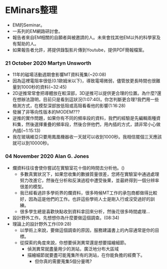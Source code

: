 # EMinars整理
+ EM的Seminar。
+ 一系列的EM網路研討會。
+ 報告者來自EM相關的自願者與被邀請的人。未來會找其他EM以外的科學家及有幫助的人。
+ 如果報告者允許，將提供錄製影片傳到Youtube，提供PDF簡報檔案。

### 21 October 2020 Martyn Unsworth
+ 11年的磁場活動週期會影響MT資料蒐集(~20:08)
+ 因為這裡電阻率很低(0.1歐姆米以下)，導致電場微弱，儘管放更長時間也很難量到1000秒的資料(~32:45)
+ 2D逆推常常會把導體放在較深部，3D逆推可以提供更合理的位置。為什麼?還在想辦法證明，目前只是看到這狀況(1:07:40)。你怎判斷更合理?我們用一些檢測方式，在模型深部放低阻或高阻看看他的影響(1:16:28)
+ 發展了非等向性版本的MODEM???
+ 逆推的實作問題，如果你有不同的頻率段的資料，我們的經驗是先編輯兩種資料集，然後選擇重疊的頻率段，然後合併他們，用內插的方式，請非常小心做內插(~1:15:13)
+ 我在玻璃維亞只要用鳳凰機器收一天就可以收到1000秒。我相信擺個三天應該就可以到10000秒。

### 04 November 2020 Alan G. Jones
+ 爛資料往往會使你嘗試在實驗室花十倍的時間去分析他。()
  + 多數真實狀況下，如果您收集的數據質量很差，您將在實驗室中通過處理努力改進它，然後在分析和反演過程中遭受後果，並最終得到一個分辨率很差的模型。
  + 我已經看過許多學術界的爛資料，很多時候MT工作的承包商都做得比較好，因為這是他們的工作。也許這些學術人士是剛入行或沒受過好的訓練。
  + 很多學生總是喜歡快點收到資料拿回來分析，然後花很多時間處理...
+ 設計野外工作。先想想你為什麼要做這個調查。(08:34)
+ 理論上的設計野外工作(09:28)
  + 以學術上來說，要做這個調查的原因，服務建議書上的內容通常是你的目標。
  + 從探索的角度來說，你想要偵測異常還是想要描繪細節。
    + 偵測異常就盡量用少的測站，廣泛地分布大區域
    + 描繪細節就要盡可能蒐集所有的測站，在你能負擔的經費下。
      + 但你真的需要蒐集5個分量嗎?  
